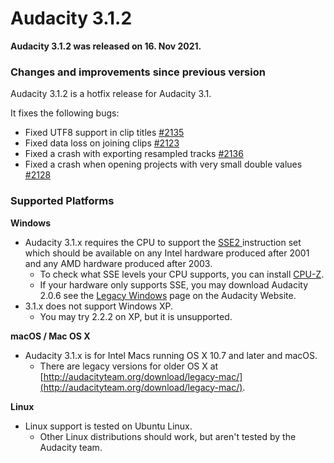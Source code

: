 # Audacity 3.1.2

**Audacity 3.1.2 was released on 16. Nov 2021.**

### Changes and improvements since previous version

Audacity 3.1.2 is a hotfix release for Audacity 3.1.

It fixes the following bugs:

* Fixed UTF8 support in clip titles [#2135](https://github.com/audacity/audacity/pull/2135)
* Fixed data loss on joining clips [#2123](https://github.com/audacity/audacity/pull/2123)
* Fixed a crash with exporting resampled tracks [#2136](https://github.com/audacity/audacity/pull/2136)
* Fixed a crash when opening projects with very small double values [#2128](https://github.com/audacity/audacity/pull/2128)

### Supported Platforms

**Windows**

* Audacity 3.1.x requires the CPU to support the [SSE2 ](http://en.wikipedia.org/wiki/SSE2)instruction set which should be available on any Intel hardware produced after 2001 and any AMD hardware produced after 2003.
  * To check what SSE levels your CPU supports, you can install [CPU-Z](http://www.cpuid.com/softwares/cpu-z.html).
  * If your hardware only supports SSE, you may download Audacity 2.0.6 see the [Legacy Windows](https://www.audacityteam.org/download/legacy-windows/) page on the Audacity Website.
* 3.1.x does not support Windows XP.
  * You may try 2.2.2 on XP, but it is unsupported.

**macOS / Mac OS X**

* Audacity 3.1.x is for Intel Macs running OS X 10.7 and later and macOS.
  * There are legacy versions for older OS X at [http://audacityteam.org/download/legacy-mac/](http://audacityteam.org/download/legacy-mac/).

**Linux**

* Linux support is tested on Ubuntu Linux.
  * Other Linux distributions should work, but aren't tested by the Audacity team.
